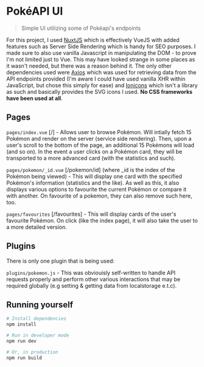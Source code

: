 # PokéAPI UI

> Simple UI utilizing some of Pokéapi&#39;s endpoints

For this project, I used [NuxtJS](https://nuxtjs.org/) which is effectively VueJS with added features such as Server Side Rendering which is handy for SEO purposes. I made sure to also use vanilla Javascript in manipulating the DOM - to prove I'm not limited just to Vue. This may have looked strange in some places as it wasn't needed, but there was a reason behind it. The only other dependencies used were [Axios](https://github.com/axios/axios) which was used for retrieving data from the API endpoints provided (I'm aware I could have used vanilla XHR within JavaScript, but chose this simply for ease) and [Ionicons](https://ionicons.com/) which isn't a library as such and basically provides the SVG icons I used. **No CSS frameworks have been used at all**.

## Pages

`pages/index.vue` [/] - Allows user to browse Pokémon. Will intially fetch 15 Pokémon and render on the server (service side rendering). Then, upon a user's scroll to the bottom of the page, an additional 15 Pokémons will load (and so on). In the event a user clicks on a Pokémon card, they will be transported to a more advanced card (with the statistics and such).

`pages/pokemon/_id.vue` [/pokemon/id] (where _id is the index of the Pokémon being viewed) - This will display one card with the specified Pokémon's information (statistics and the like). As well as this, it also displays various options to favourite the current Pokémon or compare it with another. On favourite of a pokemon, they can also remove such here, too.

`pages/favourites` [/favourites] - This will display cards of the user's favourite Pokémon. On click (like the index page), it will also take the user to a more detailed version.

## Plugins

There is only one plugin that is being used:

`plugins/pokemon.js` - This was obviouisly self-written to handle API requests properly and perform other various interactions that may be required globally (e.g setting & getting data from localstorage e.t.c).


## Running yourself

```bash
# Install dependencies
npm install

# Run in developer mode
npm run dev

# Or, in production
npm run build
```